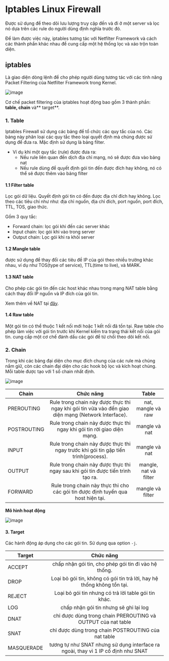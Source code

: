 # Iptables Linux Firewall
Được sử dụng để theo dõi lưu lượng truy cập đến và đi ở một server và lọc nó dựa trên các rule do người dùng định nghĩa trước đó.

Để làm được việc này, iptables tương tác với Netfilter Framework và cách các thành phần khác nhau để cung cấp một hệ thống lọc và xáo trộn toàn diện.

## iptables
Là giao diện dòng lệnh để cho phép người dùng tương tác với các tính năng Packet Filtering của Netfilter Framework trong Kernel.

![image](https://user-images.githubusercontent.com/83684068/120414873-d7e2da80-c384-11eb-8738-dfaa40d7ce93.png)

Cơ chế packet filtering của iptables hoạt động bao gồm 3 thành phần: **table, chain** và** target**.

### 1. Table
Iptables Firewall sử dụng các bảng để tổ chức các quy tắc của nó. Các bảng này phân loại các quy tắc theo loại quyết định mà chúng được sử dụng để đưa ra. Mặc định sử dụng là bảng filter.
- Ví dụ khi một quy tắc (rule) được đưa ra:
  - Nếu rule liên quan đến dịch địa chỉ mạng, nó sẽ được đưa vào bảng nat
  - Nếu rule dùng để quyết định gói tin đến được đích hay không, nó có thể sẽ được thêm vào bảng filter

#### 1.1 Filter table
Lọc gói dữ liệu. Quyết định gói tin có đến được địa chỉ đích hay không. Lọc theo các tiêu chí như như: địa chỉ nguồn, địa chỉ đích, port nguồn, port đích, TTL, TOS, giao thức.

Gồm 3 quy tắc:
- Forward chain: lọc gói khi đến các server khác
- Input chain: lọc gói khi vào trong server
- Output chain: Lọc gói khi ra khỏi server

#### 1.2 Mangle table
được sử dụng để thay đổi các tiêu đề IP của gói theo nhiều trường khác nhau, ví dụ như TOS(type of service), TTL(time to live), và MARK.

#### 1.3 NAT table
Cho phép các gói tin đến các host khác nhau trong mạng NAT table bằng cách thay đổi IP nguồn và IP đích của gói tin.

Xem thêm về NAT tại [đây](https://github.com/huynp1999/huynp/blob/master/Network/Protocols/DHCP-NAT/NAT.md).

#### 1.4 Raw table
Một gói tin có thể thuộc 1 kết nối mới hoặc 1 kết nối đã tồn tại. Raw table cho phép làm việc với gói tin trước khi Kernel kiểm tra trạng thái kết nối của gói tin.
cung cấp một cơ chế đánh dấu các gói để từ chối theo dõi kết nối.

### 2. Chain
Trong khi các bảng đại diện cho mục đích chung của các rule mà chúng nắm giữ, còn các chain đại diện cho các hook bộ lọc và kích hoạt chúng.
Mỗi table được tạo với 1 số chain nhất định.

![image](https://user-images.githubusercontent.com/83684068/120418019-07481600-c38a-11eb-8fe1-54a354b5e5d6.png)

| Chain | Chức năng | Table |
| ------------- |:-------------:|:-------------:|
| PREROUTING      | Rule trong chain này được thực thi ngay khi gói tin vừa vào đến giao diện mạng (Network Interface).   | nat, mangle và raw |
| POSTROUTING      | Rule trong chain này được thực thi ngay khi gói tin rời giao diện mạng.   | mangle và nat |
| INPUT      | Rule trong chain này được thực thi ngay trước khi gói tin gặp tiến trình(process).  | mangle và nat |
| OUTPUT      | Rule trong chain này được thực thi ngay sau khi gói tin được tiến trình tạo ra. | mangle, nat và filter |
| FORWARD      | Rule trong chain này thực thi cho các gói tin được định tuyến qua host hiện tại.    | mangle và filter |

**Mô hình hoạt động**

![image](https://user-images.githubusercontent.com/83684068/120418155-35c5f100-c38a-11eb-84e9-c876651ce81f.png)

#### 3. Target
Các hành động áp dụng cho các gói tin. Sử dụng qua option `-j`.

| Target | Chức năng |
| ------------- |:-------------:|
| ACCEPT | chấp nhận gói tin, cho phép gói tin đi vào hệ thống.    |
| DROP | Loại bỏ gói tin, không có gói tin trả lời, hay hệ thống không tồn tại.    |
| REJECT | Loại bỏ gói tin nhưng có trả lời table gói tin khác.  |
| LOG | chấp nhận gói tin nhưng sẽ ghi lại log     |
| DNAT      | chỉ được dùng trong chain PREROUTING và OUTPUT của nat table    |
| SNAT      | chỉ được dùng trong chain POSTROUTING của nat table    |
| MASQUERADE      |tương tự như SNAT nhưng sử dụng interface ra ngoài, thay vì 1 IP cố định như SNAT     |
